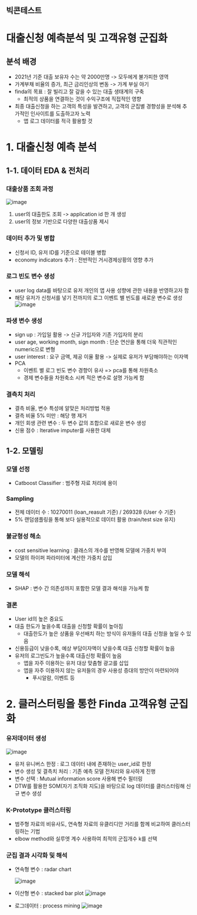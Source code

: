 ## 빅콘테스트
# 대출신청 예측분석 및 고객유형 군집화

## 분석 배경
+ 2021년 기준 대출 보유자 수는 약 2000만명 -> 모두에게 불가피한 영역
+ 가계부채 비율의 증가, 최근 금리인상의 변동 -> 가계 부실 야기
+ finda의 목표 : 잘 빌리고 잘 갚을 수 있는 대출 생태계의 구축
  + 최적의 상품을 연결하는 것이 수익구조에 직접적인 영향
+ 최종 대출신청을 하는 고객의 특성을 발견하고, 고객의 군집별 경향성을 분석해 추가적인 인사이트를 도출하고자 노력
  + 앱 로그 데이터를 적극 활용할 것
  
# 1. 대출신청 예측 분석

## 1-1. 데이터 EDA & 전처리

### 대출상품 조회 과정

![image](https://user-images.githubusercontent.com/69777594/230568983-7f7da61d-8e18-4ac1-87fc-8378d2902e39.png)

1. user의 대출한도 조회 -> application id 한 개 생성
2. user의 정보 기반으로 다양한 대출상품 제시 

### 데이터 추가 및 병합
+ 신청서 ID, 유저 ID를 기준으로 테이블 병합
+ economy indicators 추가 : 전반적인 거시경제상황의 영향 추가

### 로그 빈도 변수 생성
+ user log data를 바탕으로 유저 개인의 앱 사용 성향에 관한 내용을 반영하고자 함
+ 해당 유저가 신청서를 넣기 전까지의 로그 이벤트 별 빈도를 새로운 변수로 생성
  ![image](https://user-images.githubusercontent.com/69777594/230569297-df0ad04f-3a5a-4ff6-82a6-32e07f48ecab.png)

### 파생 변수 생성
+ sign up : 가입일 활용 -> 신규 가입자와 기존 가입자의 분리
+ user age, working month, sign month : 단순 연산을 통해 더욱 직관적인 numeric으로 변형
+ user interest : 요구 금액, 제공 이율 활용 -> 실제로 유저가 부담해야하는 이자액 
+ PCA 
  + 이벤트 별 로그 빈도 변수 경향이 유사 => pca를 통해 차원축소
  + 경제 변수들을 차원축소 시켜 적은 변수로 설명 가능케 함
  
### 결측치 처리
+ 결측 비율, 변수 특성에 알맞은 처리방법 적용
+ 결측 비율 5% 미만 : 해당 행 제거
+ 개인 회생 관련 변수 : 두 변수 값의 조합으로 새로운 변수 생성
+ 신용 점수 : Iterative imputer를 사용한 대체

## 1-2. 모델링

### 모델 선정
+ Catboost Classifier : 범주형 자료 처리에 용이

### Sampling
+ 전체 데이터 수 : 10270011 (loan_reasult 기준) / 269328 (User 수 기준)
+ 5% 랜덤샘플링을 통해 보다 실용적으로 데이터 활용 (train/test size 유지)

### 불균형성 해소
+ cost sensitive learning : 클래스의 개수를 반영해 모델에 가중치 부여
+ 모델의 하이퍼 파라미터에 계산한 가중치 삽입

### 모델 해석
+ SHAP : 변수 간 의존성까지 포함한 모델 결과 해석을 가능케 함

### 결론
+ User id의 높은 중요도
+ 대출 한도가 높을수록 대출을 신청할 확률이 높아짐
  + 대출한도가 높은 상품을 우선배치 하는 방식이 유저들의 대출 신청을 높일 수 있음
+ 신용등급이 낮을수록, 예상 부담이자액이 낮을수록 대출 신청할 확률이 높음
+ 유저의 로그빈도가 높을수록 대출신청 확률이 높음
  + 앱을 자주 이용하는 유저 대상 맞춤형 광고를 삽입
  + 앱을 자주 이용하지 않는 유저들의 경우 사용성 증대의 방안이 마련되어야
    + 푸시알람, 이벤트 등

# 2. 클러스터링을 통한 Finda 고객유형 군집화

### 유저데이터 생성
  ![image](https://user-images.githubusercontent.com/69777594/230573641-1cff75d9-45bf-4b62-b670-1aeed4b9f715.png)

+ 유저 유니버스 한정 : 로그 데이터 내에 존재하는 user_id로 한정
+ 변수 생성 및 결측치 처리 : 기존 예측 모델 전처리와 유사하게 진행
+ 변수 선택 : Mutual information score 사용해 변수 필터링
+ DTW를 활용한 SOM(자기 조직화 지도)을 바탕으로 log 데이터를 클러스터링해 신규 변수 생성

### K-Prototype 클러스터링
+ 범주형 자료의 비유사도, 연속형 자료의 유클리디안 거리를 함께 비교하여 클러스터링하는 기법
+ elbow method와 실루엣 계수 사용하여 최적의 군집개수 k를 선택

### 군집 결과 시각화 및 해석
+ 연속형 변수 : radar chart

  ![image](https://user-images.githubusercontent.com/69777594/230574771-e7dbc819-e0eb-4042-8224-7a31e1972928.png)
+ 이산형 변수 : stacked bar plot
  ![image](https://user-images.githubusercontent.com/69777594/230574969-b46bb98d-f4c8-4a79-92b8-7c710980c078.png)

+ 로그데이터 : process mining
  ![image](https://user-images.githubusercontent.com/69777594/230575034-cb520bfa-3247-4784-b7a7-713e5471c7a9.png)

